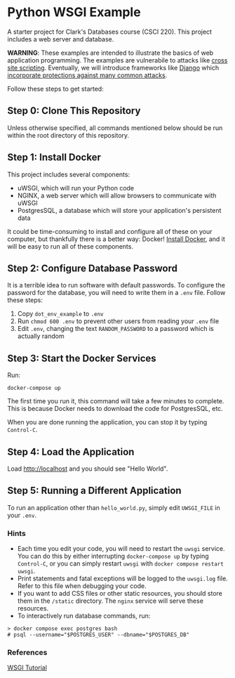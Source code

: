 # Python WSGI Example

A starter project for Clark's Databases course (CSCI 220). This project includes a web server and database.

**WARNING**: These examples are intended to illustrate the basics of web application programming. The examples are vulnerabile to attacks like [cross site scripting](https://cwe.mitre.org/data/definitions/79.html). Eventually, we will introduce frameworks like [Django](https://www.djangoproject.com) which [incorporate protections against many common attacks](https://docs.djangoproject.com/en/3.2/topics/security/).

Follow these steps to get started:

## Step 0: Clone This Repository

Unless otherwise specified, all commands mentioned below should be run within the root directory of this repository.

## Step 1: Install Docker

This project includes several components: 

- uWSGI, which will run your Python code
- NGINX, a web server which will allow browsers to communicate with uWSGI
- PostgresSQL, a database which will store your application's persistent data

It could be time-consuming to install and configure all of these on your computer, but thankfully there is a better way: Docker! [Install Docker](https://docs.docker.com/get-docker/), and it will be easy to run all of these components.

## Step 2: Configure Database Password

It is a terrible idea to run software with default passwords. To configure the password for the database, you will need to write them in a `.env` file. Follow these steps:

1. Copy `dot_env_example` to `.env`
2. Run `chmod 600 .env` to prevent other users from reading your `.env` file
3. Edit `.env`, changing the text `RANDOM_PASSWORD` to a password which is actually random

## Step 3: Start the Docker Services

Run:
```
docker-compose up
```

The first time you run it, this command will take a few minutes to complete. This is because Docker needs to download the code for PostgresSQL, etc.

When you are done running the application, you can stop it by typing `Control-C`.

## Step 4: Load the Application

Load <http://localhost> and you should see "Hello World".

## Step 5: Running a Different Application

To run an application other than `hello_world.py`, simply edit `UWSGI_FILE` in your `.env`.

### Hints

- Each time you edit your code, you will need to restart the `uwsgi` service. You can do this by either interrupting `docker-compose up` by typing `Control-C`, or you can simply restart `uwsgi` with `docker compose restart uwsgi`.
- Print statements and fatal exceptions will be logged to the `uwsgi.log` file. Refer to this file when debugging your code.
- If you want to add CSS files or other static resources, you should store them in the `/static` directory. The `nginx` service will serve these resources.
- To interactively run database commands, run:

```
> docker compose exec postgres bash
# psql --username="$POSTGRES_USER" --dbname="$POSTGRES_DB"
```

### References

[WSGI Tutorial](https://wsgi.tutorial.codepoint.net/intro)
